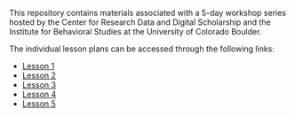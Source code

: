 This repository contains materials associated with a 5-day workshop series hosted by the Center for Research Data and Digital Scholarship and the Institute for Behavioral Studies at the University of Colorado Boulder.

The individual lesson plans can be accessed through the following links:

* [Lesson 1](https://aranganath24.github.io/IBS_CRDDS_R_crashcourse/session1/r-foundations-session1.html)
* [Lesson 2](https://aranganath24.github.io/IBS_CRDDS_R_crashcourse/session2/session2.html)
* [Lesson 3](https://aranganath24.github.io/IBS_CRDDS_R_crashcourse/session3/session3.html)
* [Lesson 4](https://aranganath24.github.io/IBS_CRDDS_R_crashcourse/session4/session4.html)
* [Lesson 5](https://aranganath24.github.io/IBS_CRDDS_R_crashcourse/session5/session5.html)